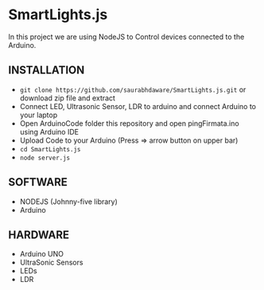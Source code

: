 # SmartLights.js

In this project we are using NodeJS to Control devices connected to the Arduino.

## INSTALLATION
- `git clone https://github.com/saurabhdaware/SmartLights.js.git` or download zip file and extract
- Connect LED, Ultrasonic Sensor, LDR to arduino and connect Arduino to your laptop
- Open ArduinoCode folder this repository and open pingFirmata.ino using Arduino IDE
- Upload Code to your Arduino (Press => arrow button on upper bar)
- `cd SmartLights.js`
- `node server.js`


## SOFTWARE
- NODEJS (Johnny-five library)
- Arduino

## HARDWARE
- Arduino UNO
- UltraSonic Sensors
- LEDs
- LDR

